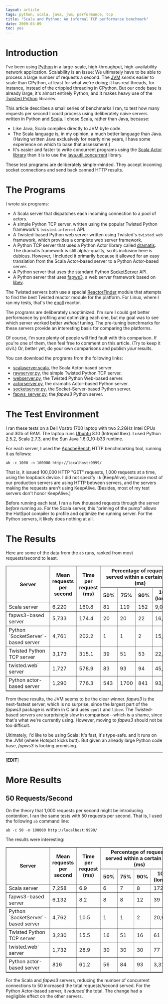 ```yaml
---
layout: article
tags: python, scala, java, jvm, performance, tcp
title: "Scala and Python: An informal TCP performance benchmark"
date: 2009-03-09
toc: yes
---
```


# Introduction

I've been using [Python][] in a large-scale, high-throughput,
high-availability network application. Scalability is an issue: We
ultimately have to be able to process a large number of requests a second.
The [JVM][] *seems* easier to scale than CPython, at least for what we're
doing; it has real threads, for instance, instead of the crippled threading
in CPython. But our code base is already large, it's almost entirely
Python, and it makes heavy use of the [Twisted Python][] libraries.

This article describes a small series of benchmarks I ran, to test how many
requests per second I could process using deliberately naive servers
written in Python and [Scala][]. I chose Scala, rather than Java, because:

* Like Java, Scala compiles directly to JVM byte code.
* The Scala language is, in my opinion, a much better language than Java.
  (Having written Java exclusively for nearly nine years, I have some
  experience on which to base that assessment.)
* It's easier and faster to write concurrent programs using the
  [Scala Actor library][] than it is to use the [java.util.concurrent][]
  library.

These test programs are deliberately simple-minded. They accept
incoming socket connections and send back canned HTTP results.

# The Programs

I wrote six programs:

* A Scala server that dispatches each incoming connection to a
  pool of actors.
* A simple Python TCP server, written using the popular Twisted
  Python framework's `twisted.internet` API.
* A Twisted-based Python web server written using Twisted's `twisted.web`
  framework, which provides a complete web server framework.
* A Python TCP server that uses a Python Actor library called [dramatis][].
  The dramatis framework is still alpha-quality, so its inclusion here is
  dubious. However, I included it primarily because it allowed for an easy
  translation from the Scala Actor-based server to a Python Actor-based
  server.
* A Python server that uses the standard Python [SocketServer][] API.
* A Python server that uses [fapws3][], a web server framework based on
  [libev][].

The Twisted servers both use a special [ReactorFinder][] module that
attempts to find the best Twisted reactor module for the platform. For
Linux, where I ran my tests, that's the [epoll][] reactor.

The programs are deliberately unoptimized. I'm sure I could get
better performance by profiling and optimizing each one, but my
goal was to see which server worked better *without* tuning. The
pre-tuning benchmarks for these servers provide an interesting
basis for comparing the platforms.

Of course, I'm sure plenty of people will find fault with this
comparison. If you're one of them, then feel free to comment on
this article. (Try to keep it civil.) Or, better yet, do your own
comparisons and publish *your* results.

You can download the programs from the following links:

* [scalaserver.scala][], the Scala Actor-based server.
* [rawserver.py][], the simple Twisted Python TCP server.
* [webserver.py][], the Twisted Python Web-based server.
* [actorserver.py][], the dramatis Actor-based Python server.
* [socketserver.py][], the Socket-Server-based Python server.
* [fapws_server.py][], the *fapws3* Python server.

# The Test Environment

I ran these tests on a Dell Vostro 1700 laptop with two 2.2GHz
Intel CPUs and 3Gb of RAM. The laptop runs
[Ubuntu][] 8.10 (Intrepid Ibex). I used
Python 2.5.2, Scala 2.7.3, and the Sun Java 1.6.0\_10-b33 runtime.

For each server, I used the [ApacheBench][] HTTP benchmarking tool, running
it as follows:

    ab -c 1000 -n 100000 http://localhost:9999/

That is, it issued 100,000 HTTP "GET" requests, 1,000 requests at a
time, using the loopback device. I did not specify `-k`
(KeepAlive), because most of our production servers are using HTTP
between servers, and the servers making the requests aren't using
KeepAlive. (Besides, most of my test servers don't honor
KeepAlive.)

Before running each test, I ran a few thousand requests through the
server *before* running `ab`. For the Scala server, this "priming
of the pump" allows the HotSpot compiler to profile and optimize
the running server. For the Python servers, it likely does nothing
at all.

# The Results

Here are some of the data from the `ab` runs, ranked from most
requests/second to least.

<table border="1">
<tr>
<th rowspan="2">Server</th>
<th rowspan="2">Mean requests per second</th>
<th rowspan="2">Time per request (ms)</th>
<th colspan="4">Percentage of requests served within a certain time (ms)</th>
</tr>
<tr>
<th>50%</th>
<th>75%</th>
<th>90%</th>
<th>100% (longest)</th>
</tr>
<tr>
<td>Scala server</td>
<td>6,220</td>
<td>160.8</td>
<td>81</td>
<td>119</td>
<td>152</td>
<td>9,087</td>
</tr>
<tr>
<td>fapws3-based server</td>
<td>5,733</td>
<td>174.4</td>
<td>20</td>
<td>20</td>
<td>22</td>
<td>16,644</td>
</tr>
<tr>
<td>Python `SocketServer`-based server</td>
<td>4,761</td>
<td>202.2</td>
<td>1</td>
<td>1</td>
<td>2</td>
<td>15,819</td>
</tr>
<tr>
<td>Twisted Python TCP server</td>
<td>3,173</td>
<td>315.1</td>
<td>39</td>
<td>51</td>
<td>53</td>
<td>22,673</td>
</tr>
<tr>
<td>twisted.web` server</td>
<td>1,727</td>
<td>578.9</td>
<td>83</td>
<td>93</td>
<td>94</td>
<td>45,111</td>
</tr>
<tr>
<td>Python actor-based server</td>
<td>1,290</td>
<td>776.3</td>
<td>543</td>
<td>1700</td>
<td>841</td>
<td>93,648</td>
</tr>
</table>

From these results, the JVM seems to be the clear winner. *fapws3*
is the next-fastest server, which is no surprise, since the largest
part of the *fapws3* package is written in C and uses `epoll` and
`libev`. The Twisted-based servers are surprisingly slow in
comparison--which is a shame, since that's what we're currently
using. However, moving to *fapws3* should not be too difficult.

Ultimately, I'd like to be using Scala: It's fast, it's type-safe.
and it runs on the JVM (where Hotspot kicks butt). But given an
already large Python code base, *fapws3* is looking promising.


* * * * *

\[**EDIT**\]

# More Results

## 50 Requests/Second

On the theory that 1,000 requests per second might be introducing
contention, I ran the same tests with 50 requests per second. That
is, I used the following `ab` command line:

    ab -c 50 -n 100000 http://localhost:9999/

The results were interesting:

<table border="1">
<tr>
<th rowspan="2">Server</th>
<th rowspan="2">Mean requests per second</th>
<th rowspan="2">Time per request (ms)</th>
<th colspan="4">Percentage of requests served within a certain time (ms)</th>
</tr>
<tr>
<th>50%</th>
<th>75%</th>
<th>90%</th>
<th>100% (longest)</th>
</tr>
<tr>
<td>Scala server</td>
<td>7,258</td>
<td>6.9</td>
<td>6</td>
<td>7</td>
<td>8</td>
<td>172</td>
</tr>
<tr>
<td>fapws3-based server</td>
<td>6,132</td>
<td>8.2</td>
<td>8</td>
<td>8</td>
<td>12</td>
<td>39</td>
</tr>
<tr>
<td>Python `SocketServer`-based server</td>
<td>4,762</td>
<td>10.5</td>
<td>1</td>
<td>1</td>
<td>2</td>
<td>20,997</td>
</tr>
<tr>
<td>Twisted Python TCP server</td>
<td>3,230</td>
<td>15.5</td>
<td>16</td>
<td>51</td>
<td>16</td>
<td>61</td>
</tr>
<tr>
<td>twisted.web` server</td>
<td>1,732</td>
<td>28.9</td>
<td>30</td>
<td>30</td>
<td>30</td>
<td>77</td>
</tr>
<tr>
<td>Python actor-based server</td>
<td>816</td>
<td>61.2</td>
<td>56</td>
<td>84</td>
<td>93</td>
<td>3,310`</td>
</tr>
</table>

For the Scala and *fapws3* servers, reducing the number of concurrent
connections to 50 increased the total requests/second served. For the
Python Actor-based server, it *reduced* the total. The change had a
negligible effect on the other servers.

[Python]: http://www.python/org/
[JVM]: http://en.wikipedia.org/wiki/Jvm
[Twisted Python]: http://twistedmatrix.com/
[Scala]: http://www.scala-lang.org/
[Scala Actor library]: http://www.scala-lang.org/node/242
[java.util.concurrent]: http://java.sun.com/j2se/1.5.0/docs/api/java/util/concurrent/package-summary.html
[dramatis]: http://dramatis.mischance.net/
[SocketServer]: http://www.python.org/doc/2.5.2/lib/module-SocketServer.html
[fapws3]: http://github.com/william-os4y/fapws3/tree/master
[libev]: http://software.schmorp.de/pkg/libev.html
[ReactorFinder]: ReactorFinder.py
[epoll]: http://linux.die.net/man/4/epoll
[scalaserver.scala]: scalaserver.scala
[rawserver.py]: rawserver.py
[fapws_server.py]: fapws_server.py
[webserver.py]: webserver.py
[actorserver.py]: actorserver.py
[socketserver.py]: socketserver.py
[Ubuntu]: http://www.ubuntu.com/
[ApacheBench]: http://httpd.apache.org/docs/2.0/programs/ab.html
